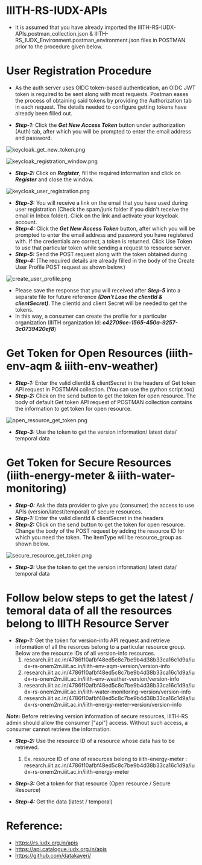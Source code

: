 # IIITH-RS-IUDX-APIs
* It is assumed that you have already imported the IIITH-RS-IUDX-APIs.postman_collection.json & IIITH-RS_IUDX_Environment.postman_environment.json files in POSTMAN prior to the procedure given below.

# User Registration Procedure
* As the auth server uses OIDC token-based authentication, an OIDC JWT token is required to be sent along with most requests. Postman eases the process of obtaining said tokens by providing the Authorization tab in each request. The details needed to configure getting tokens have already been filled out. 

* ***Step-1:*** Click the ***Get New Access Token*** button under authorization (Auth) tab, after which you will be prompted to enter the email address and password.

![keycloak_get_new_token.png](https://github.com/smartcityresearch/IIITH-RS-APIs/blob/main/IUDX-APIs/images/keycloak_get_new_token.png)

![keycloak_registration_window.png](https://github.com/smartcityresearch/IIITH-RS-APIs/blob/main/IUDX-APIs/images/keycloak_registration_window.png)
* ***Step-2:*** Click on ***Register***,  fill the required information and click on ***Register*** and close the window.

![keycloak_user_registration.png](https://github.com/smartcityresearch/IIITH-RS-APIs/blob/main/IUDX-APIs/images/keycloak_user_registration.png)
* ***Step-3:*** You will receive a link on the email that you have used during user registration (Check the spam/junk folder if you didn't receive the email in Inbox folder). Click on the link and activate your keycloak account.
* ***Step-4:*** Click the ***Get New Access Token*** button, after which you will be prompted to enter the email address and password you have registered with. If the credentials are correct, a token is returned. Click Use Token to use that particular token while sending a request to resource server.
* ***Step-5:*** Send the POST request along with the token obtained during ***Step-4:***  (The required details are already filled in the body of the Create User Profile POST request as shown below.)

![create_user_profile.png](https://github.com/smartcityresearch/IIITH-RS-APIs/blob/main/IUDX-APIs/images/create_user_profile.png)
* Please save the response that you will received after ***Step-5*** into a separate file for future reference ***(Don't Lose the clientId & clientSecret)***. The clientId and client Secret will be needed to get the tokens. 
* In this way, a consumer can create the profile for a particular organization (IIITH organization Id: ***c42709ce-1565-450a-9257-3c0739420ef8***)

# Get Token for Open Resources (iiith-env-aqm & iiith-env-weather)
* ***Step-1:*** Enter the valid clientId & clientSecret in the headers of Get token API request in POSTMAN collection. (You can use the python script too)
* ***Step-2:*** Click on the send button to get the token for open resource. The body of default Get token API request of POSTMAN collection contains the information to get token for open resource.

![open_resource_get_token.png](https://github.com/smartcityresearch/IIITH-RS-APIs/blob/main/IUDX-APIs/images/open_resource_get_token.png)
* ***Step-3:*** Use the token to get the version information/ latest data/ temporal data

# Get Token for Secure Resources (iiith-energy-meter & iiith-water-monitoring)
* ***Step-0:*** Ask the data provider to give you (consumer) the access to use APIs (version/latest/temporal) of secure resources.
* ***Step-1:*** Enter the valid clientId & clientSecret in the headers
* ***Step-2:*** Click on the send button to get the token for open resource. Change the body of the POST request by adding the resource ID for which you need the token. The itemType will be resource_group as shown below.

![secure_resource_get_token.png](https://github.com/smartcityresearch/IIITH-RS-APIs/blob/main/IUDX-APIs/images/secure_resource_get_token.png)
* ***Step-3:*** Use the token to get the version information/ latest data/ temporal data


# Follow below steps to get the latest / temoral data of all the resources belong to IIITH Resource Server
* ***Step-1:*** Get the token for version-info API request and retrieve information of all the resorces belong to a particular resource group. Below are the resource IDs of all version-info resources.
    1. research.iiit.ac.in/4786f10afbf48ed5c8c7be9b4d38b33ca16c1d9a/iudx-rs-onem2m.iiit.ac.in/iiith-env-aqm-version/version-info
    2. research.iiit.ac.in/4786f10afbf48ed5c8c7be9b4d38b33ca16c1d9a/iudx-rs-onem2m.iiit.ac.in/iiith-env-weather-version/version-info
    3. research.iiit.ac.in/4786f10afbf48ed5c8c7be9b4d38b33ca16c1d9a/iudx-rs-onem2m.iiit.ac.in/iiith-water-monitoring-version/version-info
    4. research.iiit.ac.in/4786f10afbf48ed5c8c7be9b4d38b33ca16c1d9a/iudx-rs-onem2m.iiit.ac.in/iiith-energy-meter-version/version-info

***Note:*** Before retrieving version information of secure resources, IIITH-RS admin should allow the consumer ["api"] access. Without such access, a consumer cannot retrieve the information.

* ***Step-2:*** Use the resource ID of a resource whose data has to be retrieved. 
    1. Ex. resource ID of one of resources belong to iiith-energy-meter : research.iiit.ac.in/4786f10afbf48ed5c8c7be9b4d38b33ca16c1d9a/iudx-rs-onem2m.iiit.ac.in/iiith-energy-meter

* ***Step-3:*** Get a token for that resource (Open resource / Secure Resource)

* ***Step-4:*** Get the data (latest / temporal)


# Reference:
* https://rs.iudx.org.in/apis
* https://api.catalogue.iudx.org.in/apis
* https://github.com/datakaveri/

